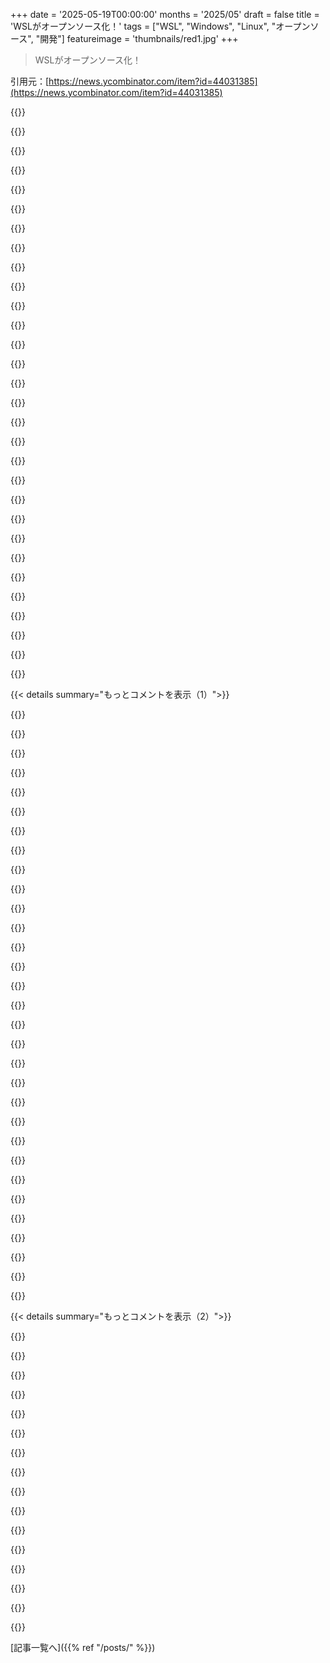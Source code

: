 +++
date = '2025-05-19T00:00:00'
months = '2025/05'
draft = false
title = 'WSLがオープンソース化！'
tags = ["WSL", "Windows", "Linux", "オープンソース", "開発"]
featureimage = 'thumbnails/red1.jpg'
+++

> WSLがオープンソース化！

引用元：[https://news.ycombinator.com/item?id=44031385](https://news.ycombinator.com/item?id=44031385)




{{<matomeQuote body="WSLが出た時、マジで超嬉しかったんだよね！<br>やっとWindowsで本物のLinuxシェル使えるじゃんって！<br>ゲーミングPCとしてWindows使ってたから、ゲームも開発もこれ一台でできると思ってた。<br>まさに解決策って感じだったんだけど、時間とともにちょっとした問題がいっぱい出てきたんだ。<br>パッケージがうまく動かなかったり、WindowsとWSL間の壁で問題があったり。<br>なんかいつもちょっと摩擦がある感じだったんだよね。<br>ValveがProtonとLinuxゲーミングをマジで推してるから、最近UbuntuとNixosに乗り換えたよ。<br>今度はゲーム側でちょっと摩擦があるけど、だいたいうまくいってる。<br>Linuxは急速に良くなってるし、開発側でなんでもサクッと動くのはマジで新鮮。<br>いくつかのAAA titlesがLinuxで動かないとはいえ、Windows w/ WSLより良い体験だと今は感じてる。" userName="jjcm" createdAt="2025/05/19 17:55:33" color="#45d325">}}




{{<matomeQuote body="WSL 1は、NTカーネルでLinuxカーネルをエミュレートする「Windows on NT」みたいな感じだったらしいね。<br>たくさんの機能をスキップして、結局バージョン2でコンテナ化された仮想マシン方式に全部捨てちゃったけど。<br>あのNTでの方式がうまくいってたら良かったのにって思うけど、複雑だったのはわかる。" userName="hypercube33" createdAt="2025/05/20 01:38:50" color="">}}




{{<matomeQuote body="マジで思うんだけど、もしAAA titlesがWindows専売じゃなくなったら、誰もWindows使う良い理由なんてないよ、惰性以外は。" userName="gloosx" createdAt="2025/05/20 08:29:58" color="">}}




{{<matomeQuote body="ちょっと興味あるんだけど、どんなゲームで問題出たの？" userName="nickserv" createdAt="2025/05/19 18:38:06" color="">}}




{{<matomeQuote body="Excelに頼ってるビジネスがどれだけ多いか、見くびりすぎだと思うな。" userName="Peanuts99" createdAt="2025/05/20 08:48:32" color="">}}




{{<matomeQuote body="まるで代替がないみたいに言ってるけど、Libre Office CalcとかGoogle SheetsとかNumbersで同じExcelファイルを問題なく開いて編集できるじゃん。" userName="gloosx" createdAt="2025/05/20 10:02:39" color="">}}




{{<matomeQuote body="みんな試したことあると思うよ。<br>GPU（ゲームとか）が、今の時点でWindowsをなんとか関連付けてる唯一のものだね。<br>俺も2012年のプロジェクトでMakefileがmsvcでもビルドするようになってたけど、もう二度とやりたくないね。<br>2015年のプロジェクトはcygwin用のビルドパスがあったけど、これも二度と。<br>2019年のプロジェクトではmsys2/git-bash-for-windowsで動くようにビルドスクリプトで選択してたけど、これも二度と。<br>今はWSLでビルドできるようになったけど、WSL下でpsqlコンテナをちょっと違う方法で動かすためにenvファイルを少し変えるだけ…<br>「もう二度と」って言うまでどれだけ耐えられるか、見ものだね。" userName="1oooqooq" createdAt="2025/05/19 18:44:13" color="#785bff">}}




{{<matomeQuote body="俺も言うよ！<br>Excelの上級機能に頼ってる人にとって、真面目な代替はないんだ。<br>Libre Office CalcとかGoogle SheetsとかNumbersで、問題なくExcelファイルを編集なんてできないよ。" userName="skobes" createdAt="2025/05/20 10:39:19" color="">}}




{{<matomeQuote body="わかってるよ -- WSL1が出て超ワクワクしたし、うまくいくことを願ってた。<br>NTが始まった頃はOS/2のペルソナだったし、あの時はNTが全てのOSを（ペルソナとして）実行する究極のOSになると思ってワクワクしてたんだ。<br>でもWSL2はマジで信じられないくらいすごい！<br>これが見られて超興奮してるし、あとはWindowsの残りの部分もLinuxカーネルに移行して、どこでもbashをネイティブにサポートしてくれたら良いのにって思う。<br>Powershellは全然好きじゃなかったんだ、sh/dash/ash/bashの方が全然良い感じ。" userName="rcleveng" createdAt="2025/05/20 07:03:28" color="#38d3d3">}}




{{<matomeQuote body="もしWSL 1がうまく終わってたら、MSの歴史上で最高の偶然の一つになっただろうね。<br>90年代にその優位性を押し出すために使われた、他のほとんどのOSにはない、NTカーネルの長い間忘れられてた機能が、約30年後に復活して、再びUnixベースのOSと戦うなんて。<br>Gorge Lucasの言葉を借りるなら「それは詩のようだ、韻を踏んでいる」ってね。" userName="dbdoskey" createdAt="2025/05/20 05:59:13" color="">}}




{{<matomeQuote body="そういう高度な機能の例を教えてくんない？ 代替がないって言われるこの”Excel”に、どんなすごい機能が詰まってるのかマジでわかんないんだけど．XLSXから他のフォーマットに移行するだけが問題なら、それってめちゃくちゃ簡単なはずだし、きっとツールもあるでしょ．" userName="gloosx" createdAt="2025/05/20 11:33:06" color="">}}




{{<matomeQuote body="Windowsはゲームだけとか言うの腹立つ！技術者は現実知らなすぎ。クリエイティブや産業用ソフト使う人もいる．Linuxでクリエイティブはサドマゾ．Linux/macOSは古いソフト動かないがWindowsは35年前のも動く．日本語/中国語入力もLinuxは無理ゲー、Waylandも問題．アクセシビリティも Waylandは無視．<br>Windowsはゲームじゃなく、一番安定した”ゴミ”なんだよ．" userName="sertraline" createdAt="2025/05/19 19:32:39" color="#ff5733">}}




{{<matomeQuote body="ならLinux使えばよくね？<br>今のWindowsの良さって、a） デバイスメーカーにGPLを押し付けないカーネルと b） ドライバAPIの安定性を気にしてくれてるおかげで、カーネルアプグレごとにメーカーとかメンテナーが手入れしなくてもドライバがちゃんと動くこと、だよ．" userName="reisse" createdAt="2025/05/20 07:19:29" color="">}}




{{<matomeQuote body="興味ある人向けに、ProtonDBのトップページ見るとLinuxゲーミングの状況がかなりわかるよ：<br>https://www.protondb.com/<br>メダルのとこ見ると、2万5千以上のゲームのうち、50%が完璧かほぼOK（Platinum/Gold）でプレイ可能．別の20%は特定の条件下でまあまあイケる（Silver）．" userName="npteljes" createdAt="2025/05/19 19:47:44" color="#45d325">}}




{{<matomeQuote body="企業はWindowsから抜け出せない．お偉いさんの知識不足で何でもMicrosoft．オフィスはWin10/11でTeams/Outlookなど、製造現場はWin7も．IT部門も知識不足で手が出せない．<br>そんな状況でビジネス界をLinuxに切り替えるなんて無理ゲー．古いインフラを一気に変えるようなもんだ．コストと知識がヤバい．Microsoftはビジネス界にうまく入り込んだ．" userName="0xEF" createdAt="2025/05/20 08:47:50" color="#45d325">}}




{{<matomeQuote body="AoE2:DEはGold評価だけど、マルチプレイは全然動かないよ．チート対策の問題ですらないし．" userName="frollogaston" createdAt="2025/05/19 20:27:38" color="">}}




{{<matomeQuote body="もしWindows NTのPOSIXサブシステムがマジで使えるUNIX体験だったなら、俺はあのSlackware 2.0のインストールディスクで苦労したりしなかったね．<br>サブシステムの概念なんて、マイクロコンピュータとかメインフレームの世界じゃ結構普通だったし、MicrosoftがWindowsのために思いついたアイデアじゃないよ．" userName="pjmlp" createdAt="2025/05/20 07:38:48" color="">}}




{{<matomeQuote body="元々のPOSIXサブシステムは、MSが「存在しますよ」（国防総省の要件通すため）って言うためだけに置かれてたんだ．<br>2k/XPバージョンで実際にある程度使えるようになって、Vistaでちょっと良くなった（特に：ユーティリティインストーラーにbashをデフォルトシェルにするオプションがあった）．で、うろ覚えだけど7の時にもMSはまたマーケティングでそれの存在に言及してた（なんかかっこいい新しい名前つけて）．" userName="dfox" createdAt="2025/05/20 11:31:39" color="">}}




{{<matomeQuote body="そうそう，だから大学で場所取りに苦労するくらいなら家で勉強しようと思っても，DG/UX端末みたいなのがないから，他の探すしかなかったんだよね．後でもっと良くなったのは知ってるけど，最初がアレだったし，third party integrationsとのごたごたとか，Microsoftがいつも開発をoutsourcedしてた（MKSとかInterixとか）せいもあって，誰も後から気にしなくなっちゃったんだよ．First impressions matter mostだからね．" userName="pjmlp" createdAt="2025/05/20 12:42:16" color="">}}




{{<matomeQuote body="根本的な問題はさ，critical Windows APIsのCreateProcessとかNTFS file systemとかが，UNIX-likeな使い方するには遅すぎたってことなんだよ．WSL1でgit動かしたりbuildしたり（key use caseじゃん？）すると，nativeとかVM Linuxでやるよりぜんぜん遅かったんだよね．" userName="pjc50" createdAt="2025/05/20 08:31:55" color="#ff33a1">}}




{{<matomeQuote body="Realisticallyさ，気にするような奴はCygwinみたいなの使ってたっしょ（original UNIX server market segmentはLinuxのせいでevaporatedしたし，あの形でNTにmigratingする気なんてzero interestだったんだよ—なかには．NETみたいなapplication layer benefitsでmigrateしたやつもいるけど，not for the same workloadsだし）．" userName="mmx1" createdAt="2025/05/20 18:23:10" color="">}}




{{<matomeQuote body="いや、NVIDIAのGTXシリーズは全部独自のドライバで、管理できないくらいデバイス固有のインターフェース使ってたんだ。RTXシリーズからはまだ独自のドライバはあるけど、デバイス固有じゃなくて共有の公開インターフェース使うようになったから、互換性とか性能は断然良くなったよ。全部ってわけじゃないけど、ゲーミングベンチマークでWindowsよりLinuxの方が性能出てる例もあるんだぜ。" userName="spartanatreyu" createdAt="2025/05/20 01:13:12" color="#785bff">}}




{{<matomeQuote body="逆にした方が良いよ。LinuxからWindowsをVMで使うんだ。もしWindowsを使いたい衝動にかられたら、一度きっぱりLinuxに乗り換えちゃえ。もう絶対戻れないから。俺は15年近くそうしてるよ。HNでも色々言われてるけど、今のWindowsがどうなってるか考えると、VMで動かすのも正直ためらうね。" userName="liendolucas" createdAt="2025/05/19 17:36:09" color="#785bff">}}




{{<matomeQuote body="GPU関連（ゲームとかAdobeアプリとか）が必要な場合は、VMにパススルーするための別のGPUが必要になるけど、みんなが持ってるわけじゃない。それが無いとVMでグラフィック加速なしで我慢。WINEで動かないソフトは大体グラフィック加速が必要だから”VMで”って解決策は現実的じゃない。VMでPhotoshop試したけどQEMU QXLは遅いしVirGLはWindowsゲスト未対応。VMWareとかVirtualBoxはマシだけどベアメタルには劣るね。" userName="MrPowerGamerBR" createdAt="2025/05/19 18:25:26" color="#ff33a1">}}




{{<matomeQuote body="みんなVMとかWINEとか簡単みたいに言うけど、実際は全然そうじゃないからね。" userName="frollogaston" createdAt="2025/05/19 20:34:25" color="">}}




{{<matomeQuote body="Linuxだと結構簡単だよ。KVMはOSの本体に入ってるし、libvirtとvirt-managerを入れればVM作るのめっちゃ楽になる。GPUパススルーだって最近はそんな難しくないと思うけど、まあハードウェアの構成によるかな。" userName="sureglymop" createdAt="2025/05/19 21:58:52" color="#785bff">}}




{{<matomeQuote body="”Linuxだと結構簡単だよ…”っていうのは、例の「LinuxユーザーならFTPアカウント取って〜簡単に構築できる」っていう有名な皮肉[1]を思い出すね。ソフトウェアの便利機能ってマジで重要で、どんなに良くできてても、全部隠して自動でやってくれるシステムの方が簡単だし、新しいユーザーはそういうのを求めるから大体勝つんだよ。良くない方が勝つとか言われるけどね。" userName="Affric" createdAt="2025/05/20 00:13:34" color="#ff5c5c">}}




{{<matomeQuote body="HNのWindowsスレッドってさ、いつも生産性アプリでWindowsが必要な人と、そうじゃない人との間のハッキリした線引きを見せつけられるよね。俺がWindowsマシンで必要としてるアプリは、VMで気持ちよく動くようなタイプじゃないんだ。GPU関連のものは何でもWindowsがベースのOSになる必要があるね。たまに軽いツール使うくらいならVMでも大丈夫だけど、CADとかゲームみたいなものには無理だよ。" userName="Aurornis" createdAt="2025/05/19 19:03:36" color="#ff5733">}}




{{<matomeQuote body="君がリンクしてるコメント（※コメント126が引用した「FTPアカウントで…」の元ネタと思われる）は、このサイトで一番誤解されてるコメントの一つだよ。一番引用されてるからそうなるんだろうね。これが一番良いコメントってわけじゃないだろうけど、すぐ見つかったから貼っとくね。" userName="skyyler" createdAt="2025/05/20 13:36:36" color="">}}




{{<matomeQuote body="Windows VMで3Dモデリングやってみたけど、アクセラレーションがパススルーできなかったんだよね。" userName="vvpan" createdAt="2025/05/19 21:00:30" color="">}}




{{< details summary="もっとコメントを表示（1）">}}

{{<matomeQuote body="GPUパススルーを使ったWindows VMはマジで良いよ。まだニッチなやり方だけど、昔よりは全然簡単になった。シングルGPUでもできちゃう（ノートPCとか）。俺は個人的にデスクトップPCにAMDのGPUと、Windows用パススルー用のNvidiaのGPU積んでる。ディスプレイ出力とか入力デバイスをevdev使って切り替える仕組み入れてるんだ。" userName="sureglymop" createdAt="2025/05/19 22:03:54" color="#38d3d3">}}




{{<matomeQuote body="Linuxじゃできない3Dモデリングってどんなことしてたの？" userName="voidUpdate" createdAt="2025/05/20 10:01:53" color="">}}




{{<matomeQuote body="説明されてたFTPベースのDropbox的なやつでも、DRMかかってるソフトとかGPUアクセラレーションをちゃんとVMで動かすよりはマシだよ。" userName="frollogaston" createdAt="2025/05/20 00:17:17" color="#ff33a1">}}




{{<matomeQuote body="なんでGPUくらいのサイズのパッケージにフル機能のコンピューターがないんだろ。GPUでWindows動かして、CPUでLinuxとか。課題はあるだろうけど、ARM PCにx86拡張したり、x86 PCにARM拡張したりできたら面白そう。グラフィックとか他のアクセラレーターも同じね。" userName="hermitShell" createdAt="2025/05/19 19:23:01" color="">}}




{{<matomeQuote body="ホントに？ GNOME Boxes使えば結構簡単だよ。KDEにもすぐ同じようなの来るらしいし。" userName="skyyler" createdAt="2025/05/20 13:37:08" color="#785bff">}}




{{<matomeQuote body="何が誤解されてるか分かんないけど、それでユーザーをからかうのは良くないよ。" userName="frollogaston" createdAt="2025/05/20 14:59:32" color="">}}




{{<matomeQuote body="パソコンにGPUが2枚刺さってたら良い感じなの？" userName="madeofpalk" createdAt="2025/05/19 23:05:28" color="">}}




{{<matomeQuote body="それって結局、後から見ればそう聞こえるだけ。今みたいにファイル同期アプリが巨大産業になってる時代だと変に聞こえるけど、当時はそれが一般的な意見だったんだよ。Joel on Softwareの記事にもあるけど、ファイル同期なんてキラーアプリじゃないって多くの人が思ってた。今考えたらあり得ないけどね。" userName="skyyler" createdAt="2025/05/20 15:21:17" color="#785bff">}}




{{<matomeQuote body="GNOME BoxesでGPUパススルーできるの？ VMがホストのGPU（Nvidiaとか）を認識してホストと同じように動くってこと？ それか、VMでPhotoshopがフルハードウェアアクセラレーションで動くかどうか。GNOME Boxesは試してないけど、調べた感じはそうじゃないみたいだけど。" userName="frollogaston" createdAt="2025/05/20 16:17:14" color="#45d325">}}




{{<matomeQuote body="大体のパソコンがそうだよ。ノートPCもデスクトップも大半はCPUに統合GPUが載ってる。" userName="Stevvo" createdAt="2025/05/20 09:36:25" color="#ff33a1">}}




{{<matomeQuote body="結構な数の人がIntelの内蔵グラフィックとAMDかNVidiaの単体グラボ、両方持ってるよ。" userName="teaearlgraycold" createdAt="2025/05/19 18:59:29" color="#ff5733">}}




{{<matomeQuote body="MacでParallelsでいつもWindows使ってるよ。残念ながら、arm64 Mac向けのVirtualBoxはまだいまいちだけどね。" userName="nxobject" createdAt="2025/05/19 18:08:05" color="">}}




{{<matomeQuote body="Counterpoint: VR用のValve Indexみたいなやつは、どんだけ頑張ってもこの環境じゃうまく動かないんだよね。<br>俺も初心者じゃないよ、普段の仕事でLinuxの超低レベルなとこ触ってるし。12歳でPentium 2でlinux from scratchやったこともある。言いたいのは、確かに同意するけど、例外的なケースもあるってこと。この一方的な言い分が全部の用途に当てはまるわけじゃないからね。" userName="ghotli" createdAt="2025/05/19 18:01:02" color="#ff5733">}}




{{<matomeQuote body="考えてみたけど、Windowsで必要な機能が2つあって、Linuxでちゃんと設定するにはちょっと時間かかりそうなんだよね。<br>1. WindowsのUWF（Education Edition）を使ってるんだ。C:/へのディスク書き込みは全部一時的なんだよ。再起動するたびに全部消えて、PCが最初にセットアップした時の状態に戻るんだ。永続的に必要なドキュメント用に別のパーティションは用意してるけどね。<br>2. 画面ミラーリング用のMiracastだよ。" userName="arcastroe" createdAt="2025/05/19 18:05:15" color="#ff33a1">}}




{{<matomeQuote body="大きな違いはハードウェアアクセスだね。<br>昔はVFIOでハードウェアパススルーして、Linux使いながらCADみたいなWindowsソフトをgfx card活用して動かしてたんだ。あれは設定も使うのも大変だったよ。<br>その逆はすごく簡単。WSL2なら、データをカードに移動させるちょっとしたオーバーヘッドだけでMLタスクが動かせるんだ。" userName="ActorNightly" createdAt="2025/05/19 18:00:02" color="#ff33a1">}}




{{<matomeQuote body="Fusion360はLinuxでは動かないんだよね。少なくとも何回も試したけど動かせなかったな。" userName="rhdjebejdbd" createdAt="2025/05/20 16:17:25" color="#ff5c5c">}}




{{<matomeQuote body="それは本当に何を実行したいかによるね。最近Linuxノート（Mint）をちょっと使ってるんだけど、古いもの（1996年〜1999年くらいのやつね）がWindows 10だとどういうわけか”ただ動く”のに、WINEで動くように設定するのはすごく面倒なんだ。たくさんの注意点や回避策、そしてサイレントクラッシュがつきものなんだよね。" userName="krige" createdAt="2025/05/20 10:47:54" color="#ff33a1">}}




{{<matomeQuote body="PyTorchとか、他のほとんどのML系ソフトはWindowsネイティブ版があるよ。" userName="lostmsu" createdAt="2025/05/20 00:17:20" color="">}}




{{<matomeQuote body="生産性アプリのためにWindowsが必要な人とそうじゃない人って話だけど、LibreOfficeは長年かけてかなり良くなったよ、MSOファイル形式の相互運用性もまあまあだし、ThunderbirdもExchange Serverをサポートしてるみたいだね。だから、MS ProjectとかMS Visioみたいなものはちゃんとした代替がないかもしれないけど（たぶんね、よく知らないけど）、それ以外なら、生産性アプリのためにどうしてもWindowsが必要ってわけじゃないみたいだよ。" userName="einpoklum" createdAt="2025/05/19 20:57:07" color="#ff5733">}}




{{<matomeQuote body="あー、最初のコメント読んで「おいおい」ってなりかけたけど、DRMソフト絡みのGPUパススルーって見て納得。めちゃくちゃヤバいね。" userName="Affric" createdAt="2025/05/20 21:50:55" color="">}}




{{<matomeQuote body="全盲のソフトウェア開発者だけど、WSL 2のおかげで本当に助かってるんだ。Windowsの最高の画面読み上げ（NVDA）とLinuxの最高の開発ツール両方使えるのが最高。MicrosoftのAIとか広告は嫌いだけど、僕みたいな状況なら絶対WSL使うって。Mac Osの画面読み上げは停滞してるし、Linux（Gnome）も頑張ってるけど、まだ不安定な部分もあって、ブログ記事（https://fireborn.mataroa.blog/blog/i-want-to-love-linux-it-d...）にも書かれてる通り、整備中の状態なんだよね。" userName="tuukkao" createdAt="2025/05/20 06:27:28" color="#38d3d3">}}




{{<matomeQuote body="＞Mac Osの画面読み上げは停滞してる<br>あくまで伝聞だけど、Mac Osの画面読み上げ機能はSteve Jobsが直接強く要求して開発されたらしい。初期のiphone/ipadを使うのに苦労してた視覚障害のある人たちがすごく怒ってたのに遭遇したからだって。でも、僕の情報源はJobs本人と話したって主張する人で、その人はいくつか嘘をついてて、すごく攻撃的な人だった。それでも、Appleの経営陣や法務部でその主張を否定する人はいなかったし、彼はAppleのCEOにいつでも電話できるって思い込んでたみたいなんだ。" userName="protocolture" createdAt="2025/05/21 05:27:34" color="">}}




{{<matomeQuote body="教えてくれてありがとう。僕は視覚障害ないけど、それでもWindowsのグラフィックとか表示機能は他のOSより明らかに良い気がするよ。" userName="hodgesrm" createdAt="2025/05/20 15:42:55" color="">}}




{{<matomeQuote body="WSLはLinux開発で何年か使ってるけど、動くときは最高！でもダメなときはマジで最悪なんだ…ネットワークやVPN、XServer、ウィンドウサイズ、ハードウェアアクセラレーションとか、ずっと問題だらけ。ソフト開発するよりWSLの問題解決に時間使ってるよ。速くてパワフルだけど、普段使いはすごく辛い経験。できるだけ避けてMSYS2で作業してる。MSYS2は遅いけど、少なくともずっと安定して動いてるからね。" userName="Night_Thastus" createdAt="2025/05/19 17:33:06" color="#ff33a1">}}




{{<matomeQuote body="僕は開発でWSLを毎日使ってるよ。今まで全然問題なかった。マジで好き。VS Codeから使ってる。" userName="odie5533" createdAt="2025/05/20 04:33:39" color="">}}




{{<matomeQuote body="WSL2だとUSBシリアルデバイスがまだ使えないんだよね。WSL1ではできたんだけど、WSL1とは全然違うものだし。「全然問題なかった」って言うのは意味ないよ。そもそもやったことない無限のことに関しては「全然問題なかった」って言えるわけだから。" userName="Brian_K_White" createdAt="2025/05/20 04:46:21" color="">}}




{{<matomeQuote body="俺、USB pass through みたいなのは全然やってないんだよね。完全に linux tooling を software development のために使ってる。その用途にはマジで完璧な system だと思うし、おすすめだよ。" userName="odie5533" createdAt="2025/05/23 14:42:16" color="">}}




{{<matomeQuote body="GUI program でこの progress を automatic するのあるみたい[1]<br>俺は Zephyr の Firmware 開発に WSL 使ってるけど、今のとこ problem ないよ。<br>[1]: https://blog.golioth.io/usb-support-in-wsl2-now-with-a-gui/" userName="mrheosuper" createdAt="2025/05/20 08:05:37" color="#ff5c5c">}}




{{<matomeQuote body="Win10 だと最近までダメだったけど、情報ありがとう。ついに使えるようになったっぽいね。<br>俺の環境で動くかは要確認だな。使う devices が timing に超 intolerant なんだよ。usb-serial でさえキツいのに、the ip stack 通すとか問題外。rs-232 virtualizing は無理あったけど、高速 host で回避。<br>最近の devices は usb-serial に合わせた作りだから多少は大丈夫だけど、ip 経由だと timing は garbage だし、全部は動かない。たいていは大丈夫だろうけどね。" userName="Brian_K_White" createdAt="2025/05/20 16:54:50" color="#ff33a1">}}




{{<matomeQuote body="Since WSL2 は basically VM now だから、VM に usb device を passthrough できる guess。the whole IP stack skip できるし。latency は still there だろうけど、usbipd より much better。" userName="mrheosuper" createdAt="2025/05/21 02:07:32" color="">}}

{{</details>}}




{{< details summary="もっとコメントを表示（2）">}}

{{<matomeQuote body="俺、WSLg couple of times tried。all I run は xclock みたいな something to ensure it works。literally 0 interest in running GUI Linux apps。so for me it all smooth sailing。" userName="CoolCold" createdAt="2025/05/20 00:52:46" color="">}}




{{<matomeQuote body="These days、俺は WSL distro を directly use することすらないんだ。my Docker Desktop の backend として use してるよ。" userName="Kuraj" createdAt="2025/05/20 15:54:48" color="">}}




{{<matomeQuote body="The beta version は actually updates more often than the release group。俺は the beta use してるから updates が sooner。It’s been rock stable for me for YEARS。" userName="burnte" createdAt="2025/05/19 21:21:23" color="">}}




{{<matomeQuote body="俺は use it all the time。but then I’ve never run a GUI application in it。" userName="wvenable" createdAt="2025/05/20 03:16:52" color="">}}




{{<matomeQuote body="hn で WSL 褒めると karma tax 払わされるけど、譲れない。WSL は Linux より powerful だよ。同じ computer で複数の OS（Linux versions ね）を run するのが超 easy だから。<br>Ubuntu22 な project と Ubuntu24 な project とか、OS update に stress せず使い分けできる。Docker wrappers みたいに useful で janky じゃなく、configuration required なしで absolute delight。" userName="elif" createdAt="2025/05/19 16:58:11" color="#ff5733">}}




{{<matomeQuote body="「Linuxよりパワフル」ってのはおかしい。ただのVMだよ。Linuxそのものと機能は同じだし、VMなしで全く同じことできる方がずっと便利。Distroboxやtoolbxを使えばVMなしで同じ環境に入れるし、ハードウェアとかも問題なく動く。LinuxにWSLがないのは、Linux使うのにVMがいらないからだよ。" userName="jchw" createdAt="2025/05/19 17:22:32" color="#785bff">}}




{{<matomeQuote body="Linuxだけ使うなら、そりゃフルLinuxの方がいいわな。WSL2は他のソフトも動かしたい時にマジ便利。例えば、Solidworks使ってるからWindowsは必須だし、Ford車のForscanもWindowsでしか動かん。WSL2があればPC一台でどんなソフトでも動かせてマジ助かる。" userName="ActorNightly" createdAt="2025/05/19 17:55:54" color="">}}




{{<matomeQuote body="LinuxのDistroboxでも似たことはできるけど、Windows+WSLで両方いいとこ取りも良いね。Microsoftは無駄を省いたWindows（Dev版とか）とMac並みの良いハードウェア出せばAppleに勝てるはず。今Macだけど本当はWindows+WSLが好き。でもMicrosoftの敵対的な態度や長いアプデが無理。PowerToysやWSLとか良い点もあるんだけどね。MacBook並のハードウェアもないし。" userName="thewebguyd" createdAt="2025/05/19 17:36:04" color="#45d325">}}




{{<matomeQuote body="「Linuxよりパワフル」がバカげてるって？いや、そうは思わないね。確かにVMだけどさ、Linuxに再起動するのが面倒になるくらいマジで良いんだよ。WSLがあれば両方の良いとこ取りできるじゃん。" userName="0x457" createdAt="2025/05/19 17:45:07" color="">}}




{{<matomeQuote body="Windows上でLinux VMを動かす方が、ただLinuxにブートするより良いって？へー、すごい意見だね。最近のWindowsはユーザー敵対的すぎて、使わなきゃいけない人マジかわいそうだと思うわ。それが「素晴らしい」なんて言うのは、なんかストックホルム症候群の症状みたいに見えるけどな。" userName="pton_xd" createdAt="2025/05/19 17:36:06" color="">}}




{{<matomeQuote body="俺にとって、LinuxをベースOSで使う一番良い点はWindowsを扱わなくて済むこと。スタートメニューの広告も無いし、無駄のないOSで、ファイルバックアップとかも簡単。他のプロセスが使ってても再起動なしでファイル消せたりとか。ホストとゲストを逆にするのがどうして良いのか分からない。" userName="lxgr" createdAt="2025/05/19 18:37:37" color="#45d325">}}




{{<matomeQuote body="ハードウェア目的でMacBookに移ったけど、前はWSLが私のLinux”ディストロ”だったよ。サスペンド、バッテリー、ハードウェアアクセラレーション、ディスプレイ設定みたいな基本的なことを動かすのに時間かけたくなかったからね。" userName="alex_smart" createdAt="2025/05/19 18:02:46" color="">}}




{{<matomeQuote body="俺はWindows開発がメインだけど、LinuxホストにWindows VMゲストの方が好きだな。安定してるし、アプデで壊れてもスナップショットで戻せる。使わないQA環境も複数バックアップできる。週末にVMの状態を保存して、次の週にそこから始められるのが便利。ベアメタルのWindowsじゃできないし、Windowsはスリープ復帰問題もあるから。" userName="yndoendo" createdAt="2025/05/19 19:04:29" color="#38d3d3">}}




{{<matomeQuote body="LinuxでLinuxができるってのは論点ズレてるよ。Windowsが深く統合されてて全機能使える、Linux上の逆WSLはどこにあるの？Wine/Crossoverは対応ソフト少ないし、Windows VMはWSLと同じじゃん。WSL2はVMだけど、使いやすくWindowsと統合するユニークなツールがあるんだよ。" userName="ThinkBeat" createdAt="2025/05/19 17:50:09" color="#ff33a1">}}




{{<matomeQuote body="WindowsとLinux、どっちが好きかの99.9%は「スタートメニューの広告が俺の潔癖症（OCD）を刺激するかどうか」にかかってる、って理論が俺の中にあるんだわ。" userName="phendrenad2" createdAt="2025/05/19 18:40:30" color="">}}

{{</details>}}



[記事一覧へ]({{% ref "/posts/" %}})
